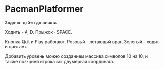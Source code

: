 # PacmanPlatformer
Задача: дойти до вишни.

Ходить - A, D.
Прыжок - SPACE.

Кнопка Quit и Play работают.
Розовый - летающий враг, Зеленый - ходит и прыгает.

Добавить уровень можно созданием массива символов 10 на 10, и также позицией игрока как двумерная координата.
